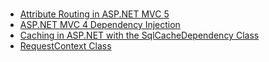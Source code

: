# 
* [Attribute Routing in ASP.NET MVC 5](https://blogs.msdn.microsoft.com/webdev/2013/10/17/attribute-routing-in-asp-net-mvc-5/)
* [ASP.NET MVC 4 Dependency Injection](https://www.asp.net/mvc/overview/older-versions/hands-on-labs/aspnet-mvc-4-dependency-injection)
* [Caching in ASP.NET with the SqlCacheDependency Class](https://msdn.microsoft.com/en-us/library/ms178604.ASPX)
* [RequestContext Class](https://msdn.microsoft.com/en-us/library/system.web.routing.requestcontext.aspx)
